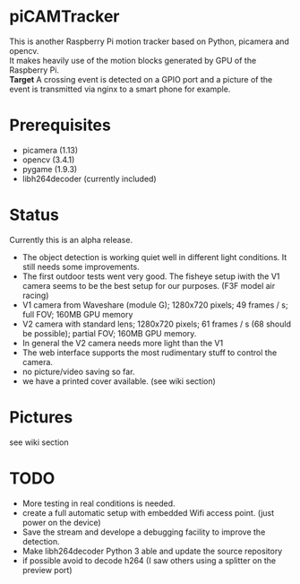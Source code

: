 # piCAMTracker
This is another Raspberry Pi motion tracker based on Python, picamera and opencv.   
It makes heavily use of the motion blocks generated by GPU of the Raspberry Pi.   
**Target** A crossing event is detected on a GPIO port and a picture of the event is transmitted via nginx to a smart phone for example.

# Prerequisites
* picamera (1.13)
* opencv (3.4.1)
* pygame (1.9.3)
* libh264decoder   (currently included)  
 
# Status
Currently this is an alpha release.   
* The object detection is working quiet well in different light conditions. It still needs some improvements.
* The first outdoor tests went very good. The fisheye setup iwith the V1 camera seems to be the best setup for our purposes. (F3F model air racing)
 * V1 camera from Waveshare (module G); 1280x720 pixels; 49 frames / s; full FOV; 160MB GPU memory
 * V2 camera with standard lens; 1280x720 pixels; 61 frames / s (68 should be possible); partial FOV; 160MB GPU memory.
 * In general the V2 camera needs more light than the V1
* The web interface supports the most rudimentary stuff to control the camera.
* no picture/video saving so far.   
* we have a printed cover available. (see wiki section)

# Pictures
see wiki section

# TODO
* More testing in real conditions is needed.
* create a full automatic setup with embedded Wifi access point. (just power on the device)
* Save the stream and develope a debugging facility to improve the detection.
* Make libh264decoder Python 3 able and update the source repository
* if possible avoid to decode h264  (I saw others using a splitter on the preview port)
